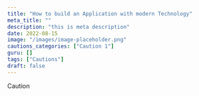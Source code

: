 ```yaml
---
title: "How to build an Application with modern Technology"
meta_title: ""
description: "this is meta description"
date: 2022-08-15
image: "/images/image-placeholder.png"
cautions_categories: ["Caution 1"]
guru: []
tags: ["Cautions"]
draft: false
---
```


Caution
